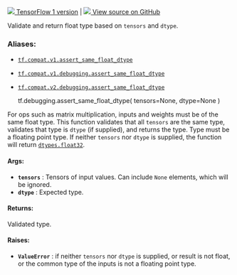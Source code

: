 [ ![](https://tensorflow.google.cn/images/tf_logo_32px.png) TensorFlow 1
version](/versions/r1.15/api_docs/python/tf/debugging/assert_same_float_dtype)
|  [ ![](https://tensorflow.google.cn/images/GitHub-Mark-32px.png) View source
on GitHub
](https://github.com/tensorflow/tensorflow/blob/r2.0/tensorflow/python/ops/check_ops.py#L2127-L2158)  
  
  
Validate and return float type based on `tensors` and `dtype`.

### Aliases:

  * [`tf.compat.v1.assert_same_float_dtype`](/api_docs/python/tf/debugging/assert_same_float_dtype)
  * [`tf.compat.v1.debugging.assert_same_float_dtype`](/api_docs/python/tf/debugging/assert_same_float_dtype)
  * [`tf.compat.v2.debugging.assert_same_float_dtype`](/api_docs/python/tf/debugging/assert_same_float_dtype)

    
    
    tf.debugging.assert_same_float_dtype(
        tensors=None,
        dtype=None
    )
    

For ops such as matrix multiplication, inputs and weights must be of the same
float type. This function validates that all `tensors` are the same type,
validates that type is `dtype` (if supplied), and returns the type. Type must
be a floating point type. If neither `tensors` nor `dtype` is supplied, the
function will return
[`dtypes.float32`](https://tensorflow.google.cn/api_docs/python/tf/dtypes#float32).

#### Args:

  * **`tensors`** : Tensors of input values. Can include `None` elements, which will be ignored.
  * **`dtype`** : Expected type.

#### Returns:

Validated type.

#### Raises:

  * **`ValueError`** : if neither `tensors` nor `dtype` is supplied, or result is not float, or the common type of the inputs is not a floating point type.

